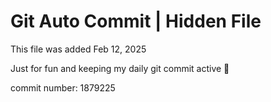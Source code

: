 # Git Auto Commit | Hidden File

This file was added Feb 12, 2025

Just for fun and keeping my daily git commit active 🤪

commit number: 1879225
